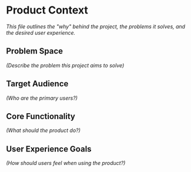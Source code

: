 # Product Context

_This file outlines the "why" behind the project, the problems it solves, and the desired user experience._

## Problem Space

_(Describe the problem this project aims to solve)_

## Target Audience

_(Who are the primary users?)_

## Core Functionality

_(What should the product do?)_

## User Experience Goals

_(How should users feel when using the product?)_
